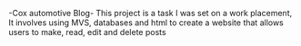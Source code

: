 -Cox automotive Blog-
This project is a task I was set on a work placement, It involves using MVS, databases and html to create a website that allows users to make, read, edit and delete posts
